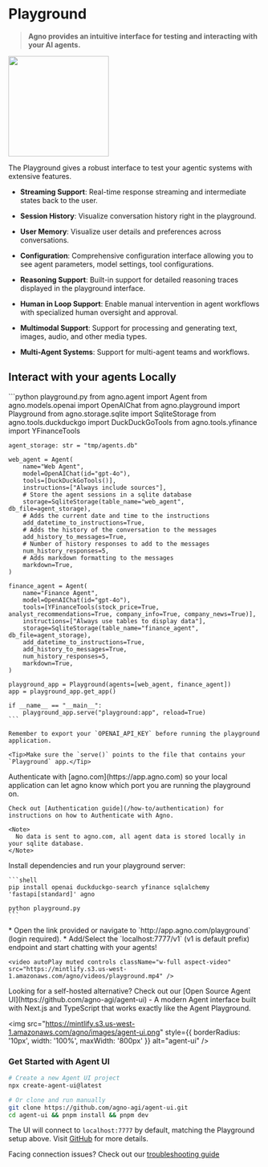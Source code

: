 # Playground

> **Agno provides an intuitive interface for testing and interacting with your AI agents.**

<Frame caption="Agno Platform - Playground">
  <img height="200" src="https://mintlify.s3.us-west-1.amazonaws.com/agno/images/playground.png" style={{ borderRadius: '8px' }} />
</Frame>

The Playground gives a robust interface to test your agentic systems with extensive features.

* **Streaming Support**: Real-time response streaming and intermediate states back to the user.

* **Session History**: Visualize conversation history right in the playground.

* **User Memory**: Visualize user details and preferences across conversations.

* **Configuration**: Comprehensive configuration interface allowing you to see agent parameters, model settings, tool configurations.

* **Reasoning Support**: Built-in support for detailed reasoning traces displayed in the playground interface.

* **Human in Loop Support**: Enable manual intervention in agent workflows with specialized human oversight and approval.

* **Multimodal Support**: Support for processing and generating text, images, audio, and other media types.

* **Multi-Agent Systems**: Support for multi-agent teams and workflows.

## Interact with your agents Locally

<Steps>
  <Step title="Create a file with sample code">
    ```python playground.py
    from agno.agent import Agent
    from agno.models.openai import OpenAIChat
    from agno.playground import Playground
    from agno.storage.sqlite import SqliteStorage
    from agno.tools.duckduckgo import DuckDuckGoTools
    from agno.tools.yfinance import YFinanceTools

    agent_storage: str = "tmp/agents.db"

    web_agent = Agent(
        name="Web Agent",
        model=OpenAIChat(id="gpt-4o"),
        tools=[DuckDuckGoTools()],
        instructions=["Always include sources"],
        # Store the agent sessions in a sqlite database
        storage=SqliteStorage(table_name="web_agent", db_file=agent_storage),
        # Adds the current date and time to the instructions
        add_datetime_to_instructions=True,
        # Adds the history of the conversation to the messages
        add_history_to_messages=True,
        # Number of history responses to add to the messages
        num_history_responses=5,
        # Adds markdown formatting to the messages
        markdown=True,
    )

    finance_agent = Agent(
        name="Finance Agent",
        model=OpenAIChat(id="gpt-4o"),
        tools=[YFinanceTools(stock_price=True, analyst_recommendations=True, company_info=True, company_news=True)],
        instructions=["Always use tables to display data"],
        storage=SqliteStorage(table_name="finance_agent", db_file=agent_storage),
        add_datetime_to_instructions=True,
        add_history_to_messages=True,
        num_history_responses=5,
        markdown=True,
    )

    playground_app = Playground(agents=[web_agent, finance_agent])
    app = playground_app.get_app()

    if __name__ == "__main__":
        playground_app.serve("playground:app", reload=True)
    ```

    Remember to export your `OPENAI_API_KEY` before running the playground application.

    <Tip>Make sure the `serve()` points to the file that contains your `Playground` app.</Tip>
  </Step>

  <Step title="Authenticate with Agno">
    Authenticate with [agno.com](https://app.agno.com) so your local application can let agno know which port you are running the playground on.

    Check out [Authentication guide](/how-to/authentication) for instructions on how to Authenticate with Agno.

    <Note>
      No data is sent to agno.com, all agent data is stored locally in your sqlite database.
    </Note>
  </Step>

  <Step title="Run the Playground Server">
    Install dependencies and run your playground server:

    ```shell
    pip install openai duckduckgo-search yfinance sqlalchemy 'fastapi[standard]' agno

    python playground.py
    ```
  </Step>

  <Step title="View the Playground">
    * Open the link provided or navigate to `http://app.agno.com/playground` (login required).
    * Add/Select the `localhost:7777/v1` (v1 is default prefix) endpoint and start chatting with your agents!

    <video autoPlay muted controls className="w-full aspect-video" src="https://mintlify.s3.us-west-1.amazonaws.com/agno/videos/playground.mp4" />
  </Step>
</Steps>

<Accordion title="Looking for a self-hosted alternative?">
  Looking for a self-hosted alternative? Check out our [Open Source Agent UI](https://github.com/agno-agi/agent-ui) - A modern Agent interface built with Next.js and TypeScript that works exactly like the Agent Playground.

  <img src="https://mintlify.s3.us-west-1.amazonaws.com/agno/images/agent-ui.png" style={{ borderRadius: '10px', width: '100%', maxWidth: '800px' }} alt="agent-ui" />

  ### Get Started with Agent UI

  ```bash
  # Create a new Agent UI project
  npx create-agent-ui@latest

  # Or clone and run manually
  git clone https://github.com/agno-agi/agent-ui.git
  cd agent-ui && pnpm install && pnpm dev
  ```

  The UI will connect to `localhost:7777` by default, matching the Playground setup above. Visit [GitHub](https://github.com/agno-agi/agent-ui) for more details.
</Accordion>

<Info>Facing connection issues? Check out our [troubleshooting guide](/faq/playground-connection)</Info>
